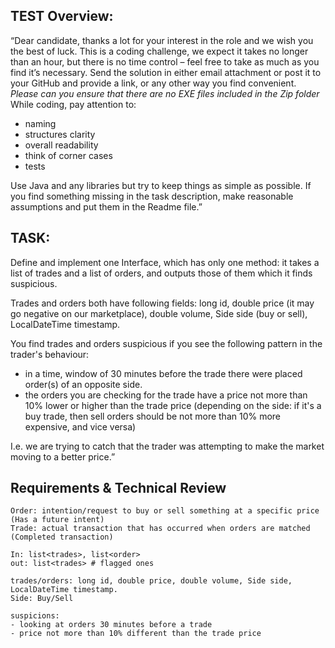 ## TEST Overview:

“Dear candidate, thanks a lot for your interest in the role and we wish you the best of luck.
This is a coding challenge, we expect it takes no longer than an hour, but there is no time control – feel free to take as much as you find it’s necessary.
Send the solution in either email attachment or post it to your GitHub and provide a link, or any other way you find convenient. 
*Please can you ensure that there are no EXE files included in the Zip folder*
While coding, pay attention to:
- naming
- structures clarity
- overall readability
- think of corner cases
- tests

Use Java and any libraries but try to keep things as simple as possible.
If you find something missing in the task description, make reasonable assumptions and put them in the Readme file.”

## TASK:

Define and implement one Interface, which has only one method: 
it takes a list of trades and a list of orders, and outputs those of them which it finds suspicious.

Trades and orders both have following fields: long id, double price (it may go negative on our marketplace), double volume, Side side (buy or sell), LocalDateTime timestamp.

You find trades and orders suspicious if you see the following pattern in the trader's behaviour:
- in a time, window of 30 minutes before the trade there were placed order(s) of an opposite side.
- the orders you are checking for the trade have a price not more than 10% lower or higher than the trade price 
 (depending on the side: if it's a buy trade, then sell orders should be not more than 10% more expensive, and vice versa)

I.e. we are trying to catch that the trader was attempting to make the market moving to a better price.”

## Requirements & Technical Review

```
Order: intention/request to buy or sell something at a specific price (Has a future intent)
Trade: actual transaction that has occurred when orders are matched (Completed transaction)

In: list<trades>, list<order>
out: list<trades> # flagged ones 

trades/orders: long id, double price, double volume, Side side, LocalDateTime timestamp.
Side: Buy/Sell

suspicions:
- looking at orders 30 minutes before a trade
- price not more than 10% different than the trade price 
```